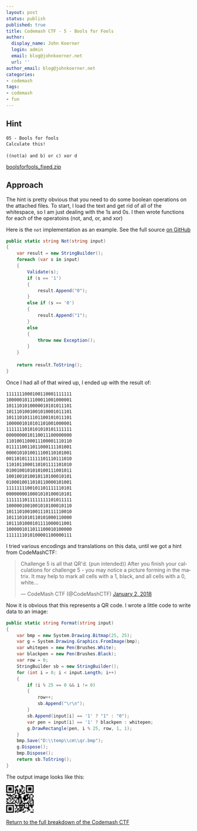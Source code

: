 ```yaml
---
layout: post
status: publish
published: true
title: Codemash CTF - 5 - Bools for Fools
author:
  display_name: John Koerner
  login: admin
  email: blog@johnkoerner.net
  url: ''
author_email: blog@johnkoerner.net
categories:
- codemash
tags:
- codemash
- fun
---
```


Hint
---
```
05 - Bools for fools
Calculate this!

((not(a) and b) or c) xor d

```
[boolsforfools_fixed.zip](/content/boolsforfools_fixed.zip)

Approach
---
The hint is pretty obvious that you need to do some boolean operations on the attached files.  To start, I load the text and get rid of all of the whitespace, so I am just dealing with the 1s and 0s.  I then wrote functions for each of the operatoins (not, and, or, and xor)

Here is the `not` implementation as an example.  See the full source [on GitHub](https://github.com/johnkoerner/2018CodeMashCTF)
``` csharp
public static string Not(string input)
{
    var result = new StringBuilder();
    foreach (var s in input)
    {
        Validate(s);
        if (s == '1')
        {
            result.Append("0");
        }
        else if (s == '0')
        {
            result.Append("1");
        }
        else
        {
            throw new Exception();
        }
    }

    return result.ToString();
}
```

Once I had all of that wired up, I ended up with the result of:

```
1111111000100110001111111
1000001011100011001000001
1011101010000010101011101
1011101001001010001011101
1011101011101100101011101
1000001010101101001000001
1111111010101010101111111
0000000010110011100000000
1101001100011100001110110
0111110011011000111101001
0000101010011100110101001
0011010111111101110111010
1101011000110101111101010
0100100101010100111001011
1001001010010110100010101
0100010011010110000101001
1111111100101101111110101
0000000010001010100010101
1111111011111111101011111
1000001001001010100010110
1011101001001110111110010
1011101010110101000110000
1011101000101111000011001
1000001011011100010100000
1111111010100001100000111
```

I tried various encodings and translations on this data, until we got a hint from CodeMashCTF:

<blockquote class="twitter-tweet" data-lang="en"><p lang="en" dir="ltr">Challenge 5 is all that QR&#39;d. (pun intended)) After you finish your calculations for challenge 5 - you may notice a picture forming in the matrix. It may help to mark all cells with a 1, black, and all cells with a 0, white...</p>&mdash; CodeMash CTF (@CodeMashCTF) <a href="https://twitter.com/CodeMashCTF/status/948215403729301504?ref_src=twsrc%5Etfw">January 2, 2018</a>

</blockquote>

<script async src="https://platform.twitter.com/widgets.js" charset="utf-8"></script>

Now it is obvious that this represents a QR code.  I wrote a little code to write data to an image:

``` csharp
public static string Format(string input)
{
    var bmp = new System.Drawing.Bitmap(25, 25);
    var g = System.Drawing.Graphics.FromImage(bmp);
    var whitepen = new Pen(Brushes.White);
    var blackpen = new Pen(Brushes.Black);
    var row = 0;
    StringBuilder sb = new StringBuilder();
    for (int i = 0; i < input.Length; i++)
    {
        if (i % 25 == 0 && i != 0)
        {
            row++;
            sb.Append("\r\n");
        }
        sb.Append(input[i] == '1' ? "1" : "0");
        var pen = input[i] == '1' ? blackpen : whitepen;
        g.DrawRectangle(pen, i % 25, row, 1, 1);
    }
    bmp.Save("D:\\temp\\cm\\qr.bmp");
    g.Dispose();
    bmp.Dispose();
    return sb.ToString();
}
```

The output image looks like this:

<img src ="/content/qr.bmp" width="75" />


[Return to the full breakdown of the Codemash CTF](/codemash/codemash-ctf-breakdown/)
